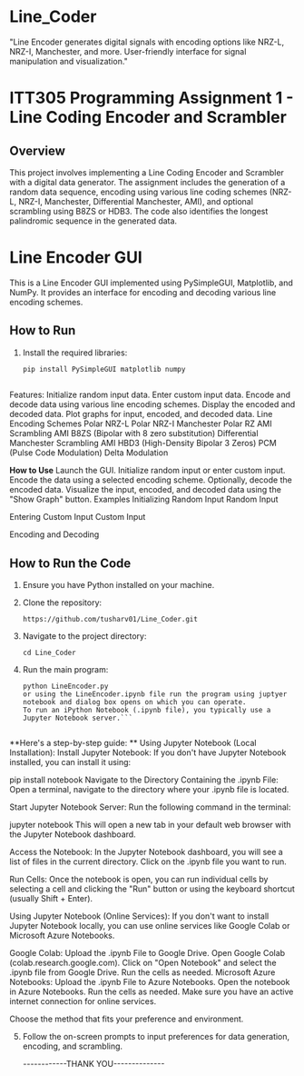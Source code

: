# Line_Coder
"Line Encoder generates digital signals with encoding options like NRZ-L, NRZ-I, Manchester, and more. User-friendly interface for signal manipulation and visualization."

# ITT305 Programming Assignment 1 - Line Coding Encoder and Scrambler

## Overview

This project involves implementing a Line Coding Encoder and Scrambler with a digital data generator. The assignment includes the generation of a random data sequence, encoding using various line coding schemes (NRZ-L, NRZ-I, Manchester, Differential Manchester, AMI), and optional scrambling using B8ZS or HDB3. The code also identifies the longest palindromic sequence in the generated data.

# Line Encoder GUI

This is a Line Encoder GUI implemented using PySimpleGUI, Matplotlib, and NumPy. It provides an interface for encoding and decoding various line encoding schemes.

## How to Run

1. Install the required libraries:
   ```bash
   pip install PySimpleGUI matplotlib numpy
  

Features:
Initialize random input data.
Enter custom input data.
Encode and decode data using various line encoding schemes.
Display the encoded and decoded data.
Plot graphs for input, encoded, and decoded data.
Line Encoding Schemes
Polar NRZ-L
Polar NRZ-I
Manchester
Polar RZ
AMI
Scrambling AMI B8ZS (Bipolar with 8 zero substitution)
Differential Manchester
Scrambling AMI HBD3 (High-Density Bipolar 3 Zeros)
PCM (Pulse Code Modulation)
Delta Modulation


**How to Use**
Launch the GUI.
Initialize random input or enter custom input.
Encode the data using a selected encoding scheme.
Optionally, decode the encoded data.
Visualize the input, encoded, and decoded data using the "Show Graph" button.
Examples
Initializing Random Input
Random Input

Entering Custom Input
Custom Input

Encoding and Decoding

## How to Run the Code

1. Ensure you have Python installed on your machine.
2. Clone the repository:

    ```
   https://github.com/tusharv01/Line_Coder.git
    ```

3. Navigate to the project directory:

    ```
    cd Line_Coder
    ```

4. Run the main program:

    ```
    python LineEncoder.py
    or using the LineEncoder.ipynb file run the program using juptyer notebook and dialog box opens on which you can operate.
    To run an iPython Notebook (.ipynb file), you typically use a Jupyter Notebook server.```


**Here's a step-by-step guide:
**
Using Jupyter Notebook (Local Installation):
Install Jupyter Notebook:
If you don't have Jupyter Notebook installed, you can install it using:

pip install notebook
Navigate to the Directory Containing the .ipynb File:
Open a terminal, navigate to the directory where your .ipynb file is located.

Start Jupyter Notebook Server:
Run the following command in the terminal:

jupyter notebook
This will open a new tab in your default web browser with the Jupyter Notebook dashboard.

Access the Notebook:
In the Jupyter Notebook dashboard, you will see a list of files in the current directory. Click on the .ipynb file you want to run.

Run Cells:
Once the notebook is open, you can run individual cells by selecting a cell and clicking the "Run" button or using the keyboard shortcut (usually Shift + Enter).

Using Jupyter Notebook (Online Services):
If you don't want to install Jupyter Notebook locally, you can use online services like Google Colab or Microsoft Azure Notebooks.

Google Colab:
Upload the .ipynb File to Google Drive.
Open Google Colab (colab.research.google.com).
Click on "Open Notebook" and select the .ipynb file from Google Drive.
Run the cells as needed.
Microsoft Azure Notebooks:
Upload the .ipynb File to Azure Notebooks.
Open the notebook in Azure Notebooks.
Run the cells as needed.
Make sure you have an active internet connection for online services.

Choose the method that fits your preference and environment.

5. Follow the on-screen prompts to input preferences for data generation, encoding, and scrambling.

   ------------THANK YOU--------------






